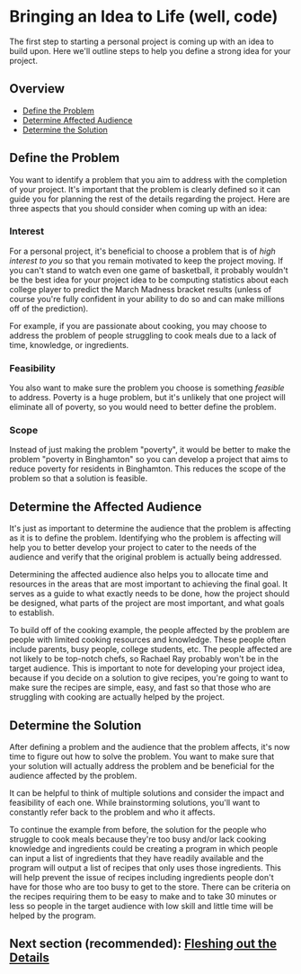 # Bringing an Idea to Life (well, code)
The first step to starting a personal project is coming up with an idea to build upon. Here we'll outline steps to help you define a strong idea for your project.

## Overview
* [Define the Problem](#define-the-problem)
* [Determine Affected Audience](#determine-affected-audience)
* [Determine the Solution](#determine-the-solution)

## Define the Problem
You want to identify a problem that you aim to address with the completion of your project. It's important that the problem is clearly defined so it can guide you for planning the rest of the details regarding the project. Here are three aspects that you should consider when coming up with an idea:

### Interest

For a personal project, it's beneficial to choose a problem that is of *high interest to you* so that you remain motivated to keep the project moving. If you can't stand to watch even one game of basketball, it probably wouldn't be the best idea for your project idea to be computing statistics about each college player to predict the March Madness bracket results (unless of course you're fully confident in your ability to do so and can make millions off of the prediction).

For example, if you are passionate about cooking, you may choose to address the problem of people struggling to cook meals due to a lack of time, knowledge, or ingredients.

### Feasibility

You also want to make sure the problem you choose is something *feasible* to address. Poverty is a huge problem, but it's unlikely that one project will eliminate all of poverty, so you would need to better define the problem. 

### Scope

Instead of just making the problem "poverty", it would be better to make the problem "poverty in Binghamton" so you can develop a project that aims to reduce poverty for residents in Binghamton. This reduces the scope of the problem so that a solution is feasible.

## Determine the Affected Audience
It's just as important to determine the audience that the problem is affecting as it is to define the problem. Identifying who the problem is affecting will help you to better develop your project to cater to the needs of the audience and verify that the original problem is actually being addressed. 

Determining the affected audience also helps you to allocate time and resources in the areas that are most important to achieving the final goal. It serves as a guide to what exactly needs to be done, how the project should be designed, what parts of the project are most important, and what goals to establish.

To build off of the cooking example, the people affected by the problem are people with limited cooking resources and knowledge. These people often include parents, busy people, college students, etc. The people affected are not likely to be top-notch chefs, so Rachael Ray probably won't be in the target audience. This is important to note for developing your project idea, because if you decide on a solution to give recipes, you're going to want to make sure the recipes are simple, easy, and fast so that those who are struggling with cooking are actually helped by the project.

## Determine the Solution
After defining a problem and the audience that the problem affects, it's now time to figure out how to solve the problem. You want to make sure that your solution will actually address the problem and be beneficial for the audience affected by the problem. 

It can be helpful to think of multiple solutions and consider the impact and feasibility of each one. While brainstorming solutions, you'll want to constantly refer back to the problem and who it affects.

To continue the example from before, the solution for the people who struggle to cook meals because they're too busy and/or lack cooking knowledge and ingredients could be creating a program in which people can input a list of ingredients that they have readily available and the program will output a list of recipes that only uses those ingredients. This will help prevent the issue of recipes including ingredients people don't have for those who are too busy to get to the store. There can be criteria on the recipes requiring them to be easy to make and to take 30 minutes or less so people in the target audience with low skill and little time will be helped by the program.

## Next section (recommended): [Fleshing out the Details](https://github.com/HackBinghamton/IntroToProgrammingWorkshop/blob/master/FleshingOutTheDetails.md)
